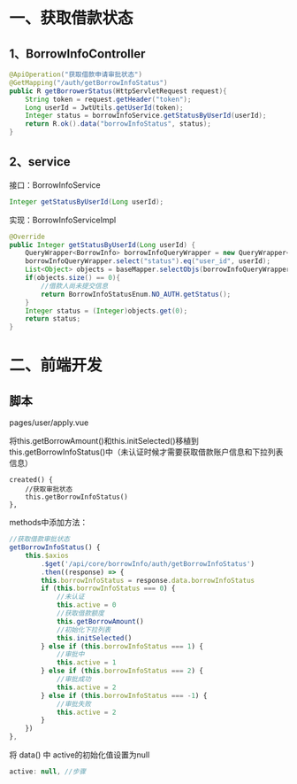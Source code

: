 # 一、获取借款状态

## 1、BorrowInfoController 

```java
@ApiOperation("获取借款申请审批状态")
@GetMapping("/auth/getBorrowInfoStatus")
public R getBorrowerStatus(HttpServletRequest request){
    String token = request.getHeader("token");
    Long userId = JwtUtils.getUserId(token);
    Integer status = borrowInfoService.getStatusByUserId(userId);
    return R.ok().data("borrowInfoStatus", status);
}
```

## 2、service

接口：BorrowInfoService  

```java
Integer getStatusByUserId(Long userId);
```

实现：BorrowInfoServiceImpl 

```java
@Override
public Integer getStatusByUserId(Long userId) {
    QueryWrapper<BorrowInfo> borrowInfoQueryWrapper = new QueryWrapper<>();
    borrowInfoQueryWrapper.select("status").eq("user_id", userId);
    List<Object> objects = baseMapper.selectObjs(borrowInfoQueryWrapper);
    if(objects.size() == 0){
        //借款人尚未提交信息
        return BorrowInfoStatusEnum.NO_AUTH.getStatus();
    }
    Integer status = (Integer)objects.get(0);
    return status;
}
```

# 二、前端开发

## 脚本

pages/user/apply.vue

将this.getBorrowAmount()和this.initSelected()移植到this.getBorrowInfoStatus()中（未认证时候才需要获取借款账户信息和下拉列表信息）

```
created() {
    //获取审批状态
    this.getBorrowInfoStatus()
},
```

methods中添加方法：

```js
//获取借款审批状态
getBorrowInfoStatus() {
    this.$axios
        .$get('/api/core/borrowInfo/auth/getBorrowInfoStatus')
        .then((response) => {
        this.borrowInfoStatus = response.data.borrowInfoStatus
        if (this.borrowInfoStatus === 0) {
            //未认证
            this.active = 0
            //获取借款额度
            this.getBorrowAmount()
            //初始化下拉列表
            this.initSelected()
        } else if (this.borrowInfoStatus === 1) {
            //审批中
            this.active = 1
        } else if (this.borrowInfoStatus === 2) {
            //审批成功
            this.active = 2
        } else if (this.borrowInfoStatus === -1) {
            //审批失败
            this.active = 2
        }
    })
},
```

将 data() 中 active的初始化值设置为null 

```js
active: null, //步骤
```